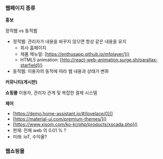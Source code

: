 ### 웹페이지 종류
**홍보**

정적웹 vs 동적웹
* 정적웹: 관리자가 내용을 바꾸지 않으면 항상 같은 내용을 유지
  * 회사 홈페이지
  * 제품 메뉴얼: [https://enthusapp.github.io/mfplayer/]()
  * HTML5 animation: [http://react-web-animation.surge.sh/parallax-starfield]()
* 동적웹: 이용자의 동작에 따라 웹 내용과 상태가 변화

**커뮤니티(게시판)**

**쇼핑몰**
이용자, 관리자 관계 및 복잡한 결제 시스템

**제어**
* [https://demo.home-assistant.io/#/lovelace/0]()
* [https://material-ui.com/premium-themes/]()
* [https://www.xisom.com/ko-kr/php/products/xscada.php]()
* 현재: 전체 web 의 0.01 % ?
* 미래: IoT, 수익율?

### 웹쇼핑몰
